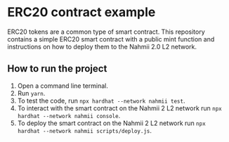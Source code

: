 # ERC20 contract example

ERC20 tokens are a common type of smart contract. This repository contains a simple ERC20 smart contract with a public mint function and instructions on how to deploy them to the Nahmii 2.0 L2 network.

## How to run the project

1. Open a command line terminal.
2. Run `yarn`.
3. To test the code, run `npx hardhat --network nahmii test`.
4. To interact with the smart contract on the Nahmii 2 L2 network run `npx hardhat --network nahmii console`.
5. To deploy the smart contract on the Nahmii 2 L2 network run `npx hardhat --network nahmii scripts/deploy.js`.

